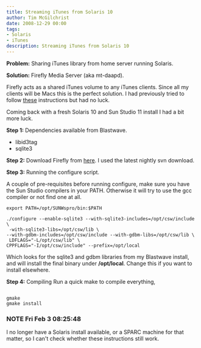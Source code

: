 ```yaml
---
title: Streaming iTunes from Solaris 10
author: Tim McGilchrist
date: 2008-12-29 00:00
tags:
- Solaris
- iTunes
description: Streaming iTunes from Solaris 10
---
```

**Problem:** Sharing iTunes library from home server running Solaris.

**Solution:** Firefly Media Server (aka mt-daapd).

Firefly acts as a shared iTunes volume to any iTunes clients. Since all my
clients will be Macs this is the perfect solution. I had previously tried to
follow
[these](http://blogs.sun.com/constantin/entry/solaris_home_part_4_streaming)
instructions but had no luck.

Coming back with a fresh Solaris 10 and Sun Studio 11 install I had a bit more luck.

**Step 1:** Dependencies available from Blastwave.

 * libid3tag
 * sqlite3

**Step 2:** Download Firefly from [here](http://www.fireflymediaserver.org/). I
  used the latest nightly svn download.

**Step 3:** Running the configure script.

A couple of pre-requisites before running configure, make sure you have the Sun
Studio compilers in your PATH. Otherwise it will try to use the gcc compiler or
not find one at all.

``` shell
export PATH=/opt/SUNWspro/bin:$PATH

./configure --enable-sqlite3 --with-sqlite3-includes=/opt/csw/include \
 -with-sqlite3-libs=/opt/csw/lib \
--with-gdbm-includes=/opt/csw/include --with-gdbm-libs=/opt/csw/lib \
 LDFLAGS="-L/opt/csw/lib" \
CPPFLAGS="-I/opt/csw/include" --prefix=/opt/local

```

Which looks for the sqlite3 and gdbm libraries from my Blastwave install, and
will install the final binary under **/opt/local**. Change this if you want
to install elsewhere.

**Step 4:** Compiling
Run a quick make to compile everything,

``` shell

gmake
gmake install

```

### NOTE Fri Feb  3 08:25:48 ###
I no longer have a Solaris install available, or a SPARC machine for that
matter, so I can't check whether these instructions still work.
